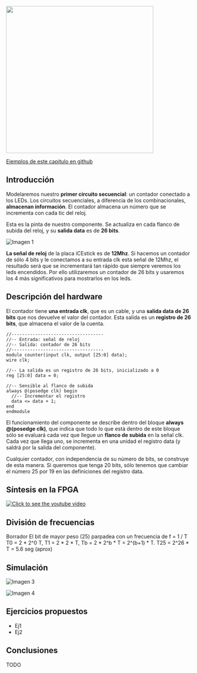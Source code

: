<img src="https://github.com/Obijuan/open-fpga-verilog-tutorial/raw/master/tutorial/T04-counter/images/T04-counter-iCEstick-1.png" width="400" align="center">

[Ejemplos de este capítulo en github](https://github.com/Obijuan/open-fpga-verilog-tutorial/tree/master/tutorial/T04-counter)

## Introducción
Modelaremos nuestro **primer circuito secuencial**: un contador conectado a los LEDs. Los circuitos secuenciales, a diferencia de los combinacionales, **almacenan información**. El contador almacena un número que se incrementa con cada tic del reloj.

Esta es la pinta de nuestro componente. Se actualiza en cada flanco de subida del reloj, y su **salida data** es de **26 bits**.

![Imagen 1](https://github.com/Obijuan/open-fpga-verilog-tutorial/raw/master/tutorial/T04-counter/images/counter-1.png)

**La señal de reloj** de la placa iCEstick es de **12Mhz**. Si hacemos un contador de sólo 4 bits y le conectamos a su entrada clk esta señal de 12Mhz, el resultado será que se incrementará tan rápido que siempre veremos los leds encendidos. Por ello utilizaremos un contador de 26 bits y usaremos los 4 más significativos para mostrarlos en los leds. 

## Descripción del hardware

El contador tiene **una entrada clk**, que es un cable, y una **salida data de 26  bits** que nos devuelve el valor del contador. Esta salida es un **registro de 26 bits**, que almacena el valor de la cuenta.

    //-----------------------------------
    //-- Entrada: señal de reloj
    //-- Salida: contador de 26 bits
    //-----------------------------------
    module counter(input clk, output [25:0] data);
    wire clk;
    
    //-- La salida es un registro de 26 bits, inicializado a 0
    reg [25:0] data = 0;
    
    //-- Sensible al flanco de subida
    always @(posedge clk) begin
      //-- Incrementar el registro
      data <= data + 1;
    end
    endmodule

El funcionamiento del componente se describe dentro del bloque **always @(posedge clk)**, que indica que todo lo que está dentro de este bloque sólo se evaluará cada vez que llegue un **flanco de subida** en la señal clk. Cada vez que llega uno, se incrementa en una unidad el registro data (y saldrá por la salida del componente).

Cualquier contador, con independencia de su número de bits, se construye de esta manera. Si queremos que tenga 20 bits, sólo tenemos que cambiar el número 25 por 19 en las definiciones del registro data.

## Síntesis en la FPGA


[![Click to see the youtube video](http://img.youtube.com/vi/x9_OwUAtts4/0.jpg)](https://www.youtube.com/watch?v=x9_OwUAtts4)

## División de frecuencias

Borrador
El bit de mayor peso (25) parpadea con un frecuencia de f = 1 / T   T0 = 2 * 2^0 T,  T1 = 2 * 2 * T, Tb = 2 * 2^b * T = 2^(b+1) * T.    T25 = 2^26 * T = 5.6 seg (aprox)

## Simulación

![Imagen 3]()

![Imagen 4]()

## Ejercicios propuestos
* Ej1
* Ej2

## Conclusiones
TODO



